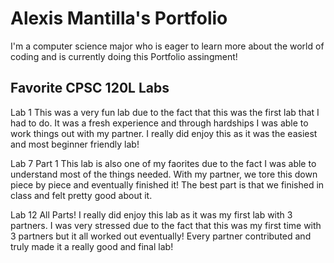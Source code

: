 
# Alexis Mantilla's Portfolio

I'm a computer science major who is eager to learn more about the world of coding and is currently doing this Portfolio assingment!

## Favorite CPSC 120L Labs

Lab 1
This was a very fun lab due to the fact that this was the first lab that I had 
to do. It was a fresh experience and through hardships I was able to work things 
out with my partner. I really did enjoy this as it was the easiest and most beginner 
friendly lab!

Lab 7 Part 1
This lab is also one of my faorites due to the fact I was able to understand most
of the things needed. With my partner, we tore this down piece by piece and
eventually finished it! The best part is that we finished in class and felt pretty
good about it.

Lab 12 All Parts!
I really did enjoy this lab as it was my first lab with 3 partners. I was very
stressed due to the fact that this was my first time with 3 partners but it all
worked out eventually! Every partner contributed and truly made it a really good
and final lab!